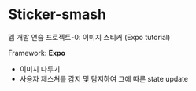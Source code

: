# Sticker-smash

앱 개발 연습 프로젝트-0: 이미지 스티커 (Expo tutorial)

Framework: **Expo**

- 이미지 다루기
- 사용자 제스쳐를 감지 및 탐지하여 그에 따른 state update
